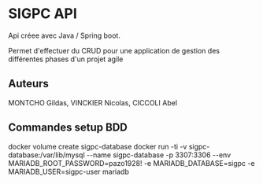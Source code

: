 # SIGPC API

Api créee avec Java / Spring boot.

Permet d'effectuer du CRUD pour une application de gestion des différentes phases d'un
projet agile

## Auteurs

MONTCHO Gildas, VINCKIER Nicolas, CICCOLI Abel

## Commandes setup BDD

docker volume create sigpc-database
docker run -ti -v sigpc-database:/var/lib/mysql --name sigpc-database -p 3307:3306 --env MARIADB_ROOT_PASSWORD=pazo1928! -e MARIADB_DATABASE=sigpc -e  MARIADB_USER=sigpc-user mariadb
